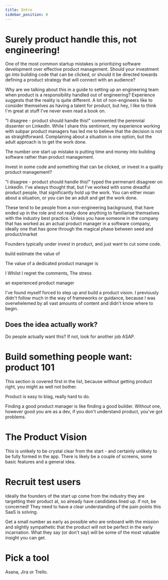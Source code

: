 ```yaml
---
title: Intro
sidebar_position: 0
---
```


# Surely product handle this, not engineering!

One of the most common startup mistakes is prioritizing software development over effective product management. Should your investment go into building code that can be clicked, or should it be directed towards defining a product strategy that will connect with an audience?

Why are we talking about this in a guide to setting up an engineering team when product is a responsibility handled out of engineering? Experience suggests that the reality is quite different. A lot of non-engineers like to consider themselves as having a talent for product, but hey, I like to think I'm great at stuff I've never even read a book on.









"I disagree - product should handle this!" commented the perennial dissenter on LinkedIn. While I share this sentiment, my experience working with subpar product managers has led me to believe that the decision is not as straightforward. Complaining about a situation is one option, but the adult approach is to get the work done.



The number one start up mistake is putting time and money into building software rather than product management. 


Invest in some code and something that can be clicked, or invest in a quality product management?



"I disagree - product should handle this!" typed the permenant disagreer on LinkedIn. I've always thought that, but I've worked with some dreadful product people, that significantly hold up the work. You can either moan about a situation, or you can be an adult and get the work done.

These tend to be people from a non-engineering background, that have ended up in the role and not really done anything to familiarise themselves with the industry best practice. Unless you have someone in the company that has worked as an actual product manager in a software company, ideally one that has gone through the magical phase between seed and product/market








Founders typically under invest in product, and just want to cut some code.



build estimate the value of  


The value of a dedicated product manager is 


  

I Whilst I regret the comments, The stress 

an experienced product manager



I've found myself forced to step up and build a product vision. I previously didn't follow much in the way of frameworks or guidance, because I was overwhelemed by all vast amounts of content and didn't know where to begin.

## Does the idea actually work?

Do people actually want this? If not, look for another job ASAP.

# Build something people want: product 101

This section is covered first in the list, because without getting product right, you might as well not bother.

Product is easy to blag, really hard to do.

Finding a good product manager is like finding a good builder. Without one, however good you are as a dev, if you don't understand product, you've got problems.

# The Product Vision

This is unlikely to be crystal clear from the start - and certainly unlikely to be fully formed in the app. There is likely be a couple of screens, some basic features and a general idea.

# Recruit test users

Ideally the founders of the start up come from the industry they are targetting their product at, so already have candidates lined up. If not, be concerned! They need to have a clear understanding of the pain points this SaaS is solving.

Get a small number as early as possible who are onboard with the mission and slightly sympathetic that the product will not be perfect in the early incarnation. What they say (or don't say) will be some of the most valuable insight you can get.

# Pick a tool

Asana, Jira or Trello.
